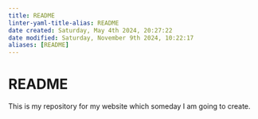 ```yaml
---
title: README
linter-yaml-title-alias: README
date created: Saturday, May 4th 2024, 20:27:22
date modified: Saturday, November 9th 2024, 10:22:17
aliases: [README]
---
```


# README

This is my repository for my website which someday I am going to create.
